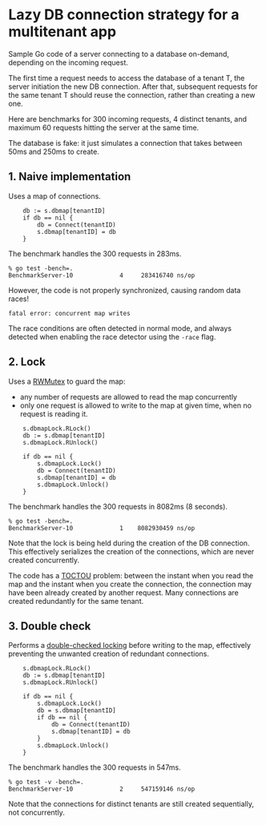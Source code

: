 # Lazy DB connection strategy for a multitenant app

Sample Go code of a server connecting to a database on-demand, depending on the incoming request.

The first time a request needs to access the database of a tenant T, the server initiation the new DB connection. After that,
subsequent requests for the same tenant T should reuse the connection, rather than creating a new one.

Here are benchmarks for 300 incoming requests, 4 distinct tenants, and maximum 60 requests hitting the server at the same time.

The database is fake: it just simulates a connection that takes between 50ms and 250ms to create.

## 1. Naive implementation

Uses a map of connections.

```
	db := s.dbmap[tenantID]
	if db == nil {
		db = Connect(tenantID)
		s.dbmap[tenantID] = db
	}
```

The benchmark handles the 300 requests in 283ms.

```
% go test -bench=.
BenchmarkServer-10    	       4	 283416740 ns/op
```

However, the code is not properly synchronized, causing random data races!

```
fatal error: concurrent map writes
```

The race conditions are often detected in normal mode, and always detected when enabling the race detector using the `-race` flag.

## 2. Lock

Uses a [RWMutex](https://pkg.go.dev/sync#RWMutex) to guard the map:
- any number of requests are allowed to read the map concurrently
- only one request is allowed to write to the map at given time, when no request is reading it.

```
	s.dbmapLock.RLock()
	db := s.dbmap[tenantID]
	s.dbmapLock.RUnlock()

	if db == nil {
		s.dbmapLock.Lock()
		db = Connect(tenantID)
		s.dbmap[tenantID] = db
		s.dbmapLock.Unlock()
	}
```

The benchmark handles the 300 requests in 8082ms (8 seconds).

```
% go test -bench=.
BenchmarkServer-10    	       1	8082930459 ns/op
```

Note that the lock is being held during the creation of the DB connection. This effectively serializes the creation of the connections, which are never created concurrently.

The code has a [TOCTOU](https://en.wikipedia.org/wiki/Time-of-check_to_time-of-use) problem: between the instant when you read the map and the instant when you create the connection, the connection may have been already created by another request. Many connections are created redundantly for the same tenant.

## 3. Double check

Performs a [double-checked locking](https://en.wikipedia.org/wiki/Double-checked_locking) before writing to the map, effectively preventing the unwanted creation of redundant connections.

```
	s.dbmapLock.RLock()
	db := s.dbmap[tenantID]
	s.dbmapLock.RUnlock()

	if db == nil {
		s.dbmapLock.Lock()
		db = s.dbmap[tenantID]
		if db == nil {
			db = Connect(tenantID)
			s.dbmap[tenantID] = db
		}
		s.dbmapLock.Unlock()
	}
```

The benchmark handles the 300 requests in 547ms.

```
% go test -v -bench=.
BenchmarkServer-10    	       2	 547159146 ns/op
```

Note that the connections for distinct tenants are still created sequentially, not concurrently.

